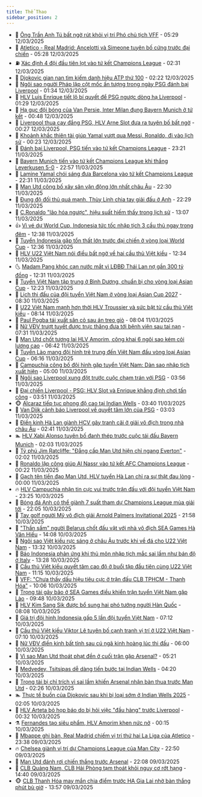 ```yaml
---
title: Thể Thao
sidebar_position: 2
---
```


<!-- dantri-the-thao:START -->
- 🎡 [Ông Trần Anh Tú bất ngờ rút khỏi vị trí Phó chủ tịch VFF](https://dantri.com.vn/the-thao/ong-tran-anh-tu-bat-ngo-rut-khoi-vi-tri-pho-chu-tich-vff-20250312122948374.htm) - 05:29 12/03/2025
- 💯 [Atletico - Real Madrid: Ancelotti và Simeone tuyên bố cứng trước đại chiến](https://dantri.com.vn/the-thao/atletico-real-madrid-ancelotti-va-simeone-tuyen-bo-cung-truoc-dai-chien-20250312094417384.htm) - 05:28 12/03/2025
- ⛽️ [Xác định 4 đội đầu tiên lọt vào tứ kết Champions League](https://dantri.com.vn/the-thao/xac-dinh-4-doi-dau-tien-lot-vao-tu-ket-champions-league-20250312093137640.htm) - 02:31 12/03/2025
- 💃 [Djokovic gian nan tìm kiếm danh hiệu ATP thứ 100](https://dantri.com.vn/the-thao/djokovic-gian-nan-tim-kiem-danh-hieu-atp-thu-100-20250312090714577.htm) - 02:22 12/03/2025
- 🌈 [Ngôi sao người Pháp lập cột mốc ấn tượng trong ngày PSG đánh bại Liverpool](https://dantri.com.vn/the-thao/ngoi-sao-nguoi-phap-lap-cot-moc-an-tuong-trong-ngay-psg-danh-bai-liverpool-20250312081514638.htm) - 01:34 12/03/2025
- 🦅 [HLV Luis Enrique tiết lộ bí quyết để PSG ngược dòng hạ Liverpool](https://dantri.com.vn/the-thao/hlv-luis-enrique-tiet-lo-bi-quyet-de-psg-nguoc-dong-ha-liverpool-20250312074816960.htm) - 01:29 12/03/2025
- 🌝 [Hạ gục đội bóng của Van Persie, Inter Milan đụng Bayern Munich ở tứ kết](https://dantri.com.vn/the-thao/ha-guc-doi-bong-cua-van-persie-inter-milan-dung-bayern-munich-o-tu-ket-20250312074821138.htm) - 00:48 12/03/2025
- 🚀 [Liverpool thua cay đắng PSG, HLV Arne Slot đưa ra tuyên bố bất ngờ](https://dantri.com.vn/the-thao/liverpool-thua-cay-dang-psg-hlv-arne-slot-dua-ra-tuyen-bo-bat-ngo-20250312071405532.htm) - 00:27 12/03/2025
- 🎉 [Khoảnh khắc thiên tài giúp Yamal vượt qua Messi, Ronaldo, đi vào lịch sử](https://dantri.com.vn/the-thao/khoanh-khac-thien-tai-giup-yamal-vuot-qua-messi-ronaldo-di-vao-lich-su-20250312065552979.htm) - 00:23 12/03/2025
- 📝 [Đánh bại Liverpool, PSG tiến vào tứ kết Champions League](https://dantri.com.vn/the-thao/danh-bai-liverpool-psg-tien-vao-tu-ket-champions-league-20250312062055307.htm) - 23:21 11/03/2025
- 🦄 [Bayern Munich tiến vào tứ kết Champions League khi thắng Leverkusen 5-0](https://dantri.com.vn/the-thao/bayern-munich-tien-vao-tu-ket-champions-league-khi-thang-leverkusen-5-0-20250312055311186.htm) - 22:57 11/03/2025
- 🎉 [Lamine Yamal chói sáng đưa Barcelona vào tứ kết Champions League](https://dantri.com.vn/the-thao/lamine-yamal-choi-sang-dua-barcelona-vao-tu-ket-champions-league-20250312053051709.htm) - 22:31 11/03/2025
- 💼 [Man Utd công bố xây sân vận động lớn nhất châu Âu](https://dantri.com.vn/the-thao/man-utd-cong-bo-xay-san-van-dong-lon-nhat-chau-au-20250312053126177.htm) - 22:30 11/03/2025
- 🤡 [Đụng độ đối thủ quá mạnh, Thùy Linh chia tay giải đấu ở Anh](https://dantri.com.vn/the-thao/dung-do-doi-thu-qua-manh-thuy-linh-chia-tay-giai-dau-o-anh-20250311232214902.htm) - 22:29 11/03/2025
- 🦆 [C.Ronaldo &quot;lão hóa ngược&quot;, hiệu suất hiếm thấy trong lịch sử](https://dantri.com.vn/the-thao/cronaldo-lao-hoa-nguoc-hieu-suat-hiem-thay-trong-lich-su-20250311200724020.htm) - 13:07 11/03/2025
- 👍 [Vì vé dự World Cup, Indonesia tức tốc nhập tịch 3 cầu thủ ngay trong đêm](https://dantri.com.vn/the-thao/vi-ve-du-world-cup-indonesia-tuc-toc-nhap-tich-3-cau-thu-ngay-trong-dem-20250311190343924.htm) - 12:38 11/03/2025
- 💼 [Tuyển Indonesia gặp tổn thất lớn trước đại chiến ở vòng loại World Cup](https://dantri.com.vn/the-thao/tuyen-indonesia-gap-ton-that-lon-truoc-dai-chien-o-vong-loai-world-cup-20250311181303970.htm) - 12:36 11/03/2025
- 🦒 [HLV U22 Việt Nam nói điều bất ngờ về hai cầu thủ Việt kiều](https://dantri.com.vn/the-thao/hlv-u22-viet-nam-noi-dieu-bat-ngo-ve-hai-cau-thu-viet-kieu-20250311193239500.htm) - 12:34 11/03/2025
- 🌜 [Madam Pang khóc cạn nước mắt vì LĐBĐ Thái Lan nợ gần 300 tỷ đồng](https://dantri.com.vn/the-thao/madam-pang-khoc-can-nuoc-mat-vi-ldbd-thai-lan-no-gan-300-ty-dong-20250311192009039.htm) - 12:31 11/03/2025
- 🦆 [Tuyển Việt Nam tập trung ở Bình Dương, chuẩn bị cho vòng loại Asian Cup](https://dantri.com.vn/the-thao/tuyen-viet-nam-tap-trung-o-binh-duong-chuan-bi-cho-vong-loai-asian-cup-20250311163541245.htm) - 12:23 11/03/2025
- 💪 [Lịch thi đấu của đội tuyển Việt Nam ở vòng loại Asian Cup 2027](https://dantri.com.vn/the-thao/lich-thi-dau-cua-doi-tuyen-viet-nam-o-vong-loai-asian-cup-2027-20250311152001117.htm) - 08:30 11/03/2025
- 🧠 [U22 Việt Nam mạnh hơn thời HLV Troussier và sức bật từ cầu thủ Việt kiều](https://dantri.com.vn/the-thao/u22-viet-nam-manh-hon-thoi-hlv-troussier-va-suc-bat-tu-cau-thu-viet-kieu-20250311142933876.htm) - 08:14 11/03/2025
- 🦄 [Paul Pogba tái xuất sân cỏ sau án treo giò](https://dantri.com.vn/the-thao/paul-pogba-tai-xuat-san-co-sau-an-treo-gio-20250311150323680.htm) - 08:04 11/03/2025
- 🥸 [Nữ VĐV trượt tuyết được trực thăng đưa tới bệnh viện sau tai nạn](https://dantri.com.vn/the-thao/nu-vdv-truot-tuyet-duoc-truc-thang-dua-toi-benh-vien-sau-tai-nan-20250311142850115.htm) - 07:31 11/03/2025
- 🤠 [Man Utd chốt tương lai HLV Amorim, công khai 6 ngôi sao kém cỏi lương cao](https://dantri.com.vn/the-thao/man-utd-chot-tuong-lai-hlv-amorim-cong-khai-6-ngoi-sao-kem-coi-luong-cao-20250311134132437.htm) - 06:42 11/03/2025
- 👺 [Tuyển Lào mang đội hình trẻ trung đến Việt Nam đấu vòng loại Asian Cup](https://dantri.com.vn/the-thao/tuyen-lao-mang-doi-hinh-tre-trung-den-viet-nam-dau-vong-loai-asian-cup-20250311125714790.htm) - 06:16 11/03/2025
- 📝 [Campuchia công bố đội hình gặp tuyển Việt Nam: Dàn sao nhập tịch xuất hiện](https://dantri.com.vn/the-thao/campuchia-cong-bo-doi-hinh-gap-tuyen-viet-nam-dan-sao-nhap-tich-xuat-hien-20250311120006364.htm) - 05:00 11/03/2025
- 🦆 [Ngôi sao Liverpool xung đột trước cuộc chạm trán với PSG](https://dantri.com.vn/the-thao/ngoi-sao-liverpool-xung-dot-truoc-cuoc-cham-tran-voi-psg-20250311102913422.htm) - 03:56 11/03/2025
- 🥳 [Đại chiến Liverpool - PSG: HLV Slot và Enrique khẳng định chơi tấn công](https://dantri.com.vn/the-thao/dai-chien-liverpool-psg-hlv-slot-va-enrique-khang-dinh-choi-tan-cong-20250311092528044.htm) - 03:51 11/03/2025
- 🐵 [Alcaraz tiếp tục phong độ cao tại Indian Wells](https://dantri.com.vn/the-thao/alcaraz-tiep-tuc-phong-do-cao-tai-indian-wells-20250311103521212.htm) - 03:40 11/03/2025
- 🤩 [Van Dijk cảnh báo Liverpool về quyết tâm lớn của PSG](https://dantri.com.vn/the-thao/van-dijk-canh-bao-liverpool-ve-quyet-tam-lon-cua-psg-20250311100040903.htm) - 03:03 11/03/2025
- 🤠 [Điền kinh Hà Lan giành HCV gây tranh cãi ở giải vô địch trong nhà châu Âu](https://dantri.com.vn/the-thao/dien-kinh-ha-lan-gianh-hcv-gay-tranh-cai-o-giai-vo-dich-trong-nha-chau-au-20250311093151533.htm) - 02:41 11/03/2025
- 🏊 [HLV Xabi Alonso tuyên bố đanh thép trước cuộc tái đấu Bayern Munich](https://dantri.com.vn/the-thao/hlv-xabi-alonso-tuyen-bo-danh-thep-truoc-cuoc-tai-dau-bayern-munich-20250311084831519.htm) - 02:03 11/03/2025
- 🗽 [Tỷ phú Jim Ratcliffe: &quot;Đẳng cấp Man Utd hiện chỉ ngang Everton&quot;](https://dantri.com.vn/the-thao/ty-phu-jim-ratcliffe-dang-cap-man-utd-hien-chi-ngang-everton-20250311084556014.htm) - 02:02 11/03/2025
- 🚀 [Ronaldo lập công giúp Al Nassr vào tứ kết AFC Champions League](https://dantri.com.vn/the-thao/ronaldo-lap-cong-giup-al-nassr-vao-tu-ket-afc-champions-league-20250311071709753.htm) - 00:22 11/03/2025
- 🎉 [Gạch tên tiền đạo Man Utd, HLV tuyển Hà Lan chỉ ra sự thật đau lòng](https://dantri.com.vn/the-thao/gach-ten-tien-dao-man-utd-hlv-tuyen-ha-lan-chi-ra-su-that-dau-long-20250310230259059.htm) - 00:00 11/03/2025
- 🔥 [HLV Campuchia nhận tin cực vui trước trận đấu với đội tuyển Việt Nam](https://dantri.com.vn/the-thao/hlv-campuchia-nhan-tin-cuc-vui-truoc-tran-dau-voi-doi-tuyen-viet-nam-20250310230409192.htm) - 23:25 10/03/2025
- 🎉 [Bóng đá Anh có thể giành 7 suất tham dự Champions League mùa giải tới](https://dantri.com.vn/the-thao/bong-da-anh-co-the-gianh-7-suat-tham-du-champions-league-mua-giai-toi-20250310162458126.htm) - 22:05 10/03/2025
- 🎡 [Tay golf người Mỹ vô địch giải Arnold Palmers Invitational 2025](https://dantri.com.vn/the-thao/tay-golf-nguoi-my-vo-dich-giai-arnold-palmers-invitational-2025-20250310233520933.htm) - 21:58 10/03/2025
- 🐻 [&quot;Thần sấm&quot; người Belarus chốt đấu vật với nhà vô địch SEA Games Hà Văn Hiếu](https://dantri.com.vn/the-thao/than-sam-nguoi-belarus-chot-dau-vat-voi-nha-vo-dich-sea-games-ha-van-hieu-20250310220555777.htm) - 14:08 10/03/2025
- 🌊 [Ngôi sao Việt kiều rực sáng ở châu Âu trước khi về đá cho U22 Việt Nam](https://dantri.com.vn/the-thao/ngoi-sao-viet-kieu-ruc-sang-o-chau-au-truoc-khi-ve-da-cho-u22-viet-nam-20250310203240070.htm) - 13:32 10/03/2025
- 💃 [Báo Indonesia phản ứng khi thủ môn nhập tịch mắc sai lầm như bán độ ở Italy](https://dantri.com.vn/the-thao/bao-indonesia-phan-ung-khi-thu-mon-nhap-tich-mac-sai-lam-nhu-ban-do-o-italy-20250310201740985.htm) - 13:28 10/03/2025
- 🤔 [Cầu thủ Việt kiều quyết tâm cao độ ở buổi tập đầu tiên cùng U22 Việt Nam](https://dantri.com.vn/the-thao/cau-thu-viet-kieu-quyet-tam-cao-do-o-buoi-tap-dau-tien-cung-u22-viet-nam-20250310173923088.htm) - 11:15 10/03/2025
- 🤭 [VFF: &quot;Chưa thấy dấu hiệu tiêu cực ở trận đấu CLB TPHCM - Thanh Hóa&quot;](https://dantri.com.vn/the-thao/vff-chua-thay-dau-hieu-tieu-cuc-o-tran-dau-clb-tphcm-thanh-hoa-20250310170236348.htm) - 10:06 10/03/2025
- 👹 [Trọng tài gây bão ở SEA Games điều khiển trận tuyển Việt Nam gặp Lào](https://dantri.com.vn/the-thao/trong-tai-gay-bao-o-sea-games-dieu-khien-tran-tuyen-viet-nam-gap-lao-20250310164752588.htm) - 09:48 10/03/2025
- 🗽 [HLV Kim Sang Sik được bổ sung hai phó tướng người Hàn Quốc](https://dantri.com.vn/the-thao/hlv-kim-sang-sik-duoc-bo-sung-hai-pho-tuong-nguoi-han-quoc-20250310150018596.htm) - 08:08 10/03/2025
- 🥳 [Giá trị đội hình Indonesia gấp 5 lần đội tuyển Việt Nam](https://dantri.com.vn/the-thao/gia-tri-doi-hinh-indonesia-gap-5-lan-doi-tuyen-viet-nam-20250310125336445.htm) - 07:12 10/03/2025
- 💃 [Cầu thủ Việt kiều Viktor Lê tuyên bố cạnh tranh vị trí ở U22 Việt Nam](https://dantri.com.vn/the-thao/cau-thu-viet-kieu-viktor-le-tuyen-bo-canh-tranh-vi-tri-o-u22-viet-nam-20250310140737059.htm) - 07:10 10/03/2025
- 🧰 [Nữ VĐV điền kinh bất tỉnh sau cú ngã kinh hoàng lúc thi đấu](https://dantri.com.vn/the-thao/nu-vdv-dien-kinh-bat-tinh-sau-cu-nga-kinh-hoang-luc-thi-dau-20250310125213419.htm) - 06:00 10/03/2025
- 💪 [Vì sao Man Utd thoát phạt đền ở cuối trận gặp Arsenal?](https://dantri.com.vn/the-thao/vi-sao-man-utd-thoat-phat-den-o-cuoi-tran-gap-arsenal-20250310122051564.htm) - 05:21 10/03/2025
- 🚀 [Medvedev, Tsitsipas dễ dàng tiến bước tại Indian Wells](https://dantri.com.vn/the-thao/medvedev-tsitsipas-de-dang-tien-buoc-tai-indian-wells-20250310111353199.htm) - 04:20 10/03/2025
- 🤠 [Trọng tài bị chỉ trích vì sai lầm khiến Arsenal nhận bàn thua trước Man Utd](https://dantri.com.vn/the-thao/trong-tai-bi-chi-trich-vi-sai-lam-khien-arsenal-nhan-ban-thua-truoc-man-utd-20250310083920181.htm) - 02:26 10/03/2025
- 🏊 [Thực tế buồn của Djokovic sau khi bị loại sớm ở Indian Wells 2025](https://dantri.com.vn/the-thao/thuc-te-buon-cua-djokovic-sau-khi-bi-loai-som-o-indian-wells-2025-20250310090258156.htm) - 02:05 10/03/2025
- 🦄 [HLV Arteta bỏ họp báo do bị hỏi việc &quot;đầu hàng&quot; trước Liverpool](https://dantri.com.vn/the-thao/hlv-arteta-bo-hop-bao-do-bi-hoi-viec-dau-hang-truoc-liverpool-20250310063258630.htm) - 00:32 10/03/2025
- ⚗️ [Fernandes tạo siêu phẩm, HLV Amorim khen nức nở](https://dantri.com.vn/the-thao/fernandes-tao-sieu-pham-hlv-amorim-khen-nuc-no-20250310060725203.htm) - 00:15 10/03/2025
- 🥷 [Mbappe ghi bàn, Real Madrid chiếm vị trí thứ hai La Liga của Atletico](https://dantri.com.vn/the-thao/mbappe-ghi-ban-real-madrid-chiem-vi-tri-thu-hai-la-liga-cua-atletico-20250310063638506.htm) - 23:38 09/03/2025
- 🔥 [Chelsea giành vị trí dự Champions League của Man City](https://dantri.com.vn/the-thao/chelsea-gianh-vi-tri-du-champions-league-cua-man-city-20250310054957821.htm) - 22:50 09/03/2025
- 🦅 [Man Utd đánh rơi chiến thắng trước Arsenal](https://dantri.com.vn/the-thao/man-utd-danh-roi-chien-thang-truoc-arsenal-20250310050801270.htm) - 22:08 09/03/2025
- 🌝 [CLB Quảng Nam, CLB Hải Phòng tạm thoát khỏi nguy cơ rớt hạng](https://dantri.com.vn/the-thao/clb-quang-nam-clb-hai-phong-tam-thoat-khoi-nguy-co-rot-hang-20250309201332247.htm) - 14:40 09/03/2025
- 🐵 [CLB Thanh Hóa may mắn chia điểm trước HA Gia Lai nhờ bàn thắng phút bù giờ](https://dantri.com.vn/the-thao/clb-thanh-hoa-may-man-chia-diem-truoc-ha-gia-lai-nho-ban-thang-phut-bu-gio-20250309204626426.htm) - 13:57 09/03/2025<!-- dantri-the-thao:END -->
